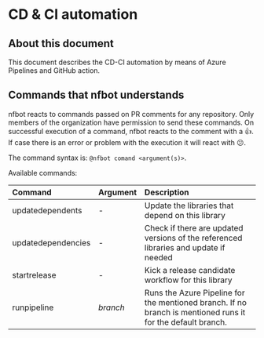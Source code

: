 # CD & CI automation

## About this document

This document describes the CD-CI automation by means of Azure Pipelines and GitHub action.

## Commands that nfbot understands

nfbot reacts to commands passed on PR comments for any repository.
Only members of the organization have permission to send these commands.
On successful execution of a command, nfbot reacts to the comment with a 👍. If case there is an error or problem with the execution it will react with 😕.

The command syntax is: `@nfbot comand <argument(s)>`.

Available commands:

| Command | Argument | Description |
|:---|:---|:---|
| updatedependents | - | Update the libraries that depend on this library |
| updatedependencies | - | Check if there are updated versions of the referenced libraries and update if needed |
| startrelease | - | Kick a release candidate workflow for this library |
| runpipeline | *branch* | Runs the Azure Pipeline for the mentioned branch. If no branch is mentioned runs it for the default branch. |
